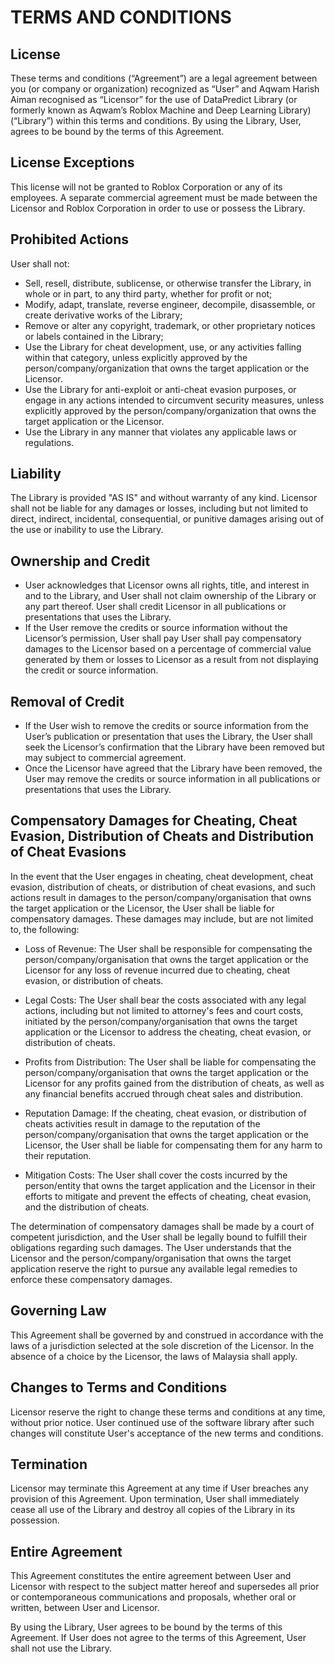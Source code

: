 # TERMS AND CONDITIONS

## License
These terms and conditions (“Agreement”) are a legal agreement between you (or company or organization) recognized as “User” and Aqwam Harish Aiman recognised as “Licensor” for the use of DataPredict Library (or formerly known as Aqwam’s Roblox Machine and Deep Learning Library) (“Library”) within this terms and conditions. By using the Library, User,  agrees to be bound by the terms of this Agreement.

## License Exceptions

This license will not be granted to Roblox Corporation or any of its employees. A separate commercial agreement must be made between the Licensor and Roblox Corporation in order to use or possess the Library.

## Prohibited Actions
User shall not:
* Sell, resell, distribute, sublicense, or otherwise transfer the Library, in whole or in part, to any third party, whether for profit or not;
* Modify, adapt, translate, reverse engineer, decompile, disassemble, or create derivative works of the Library;
* Remove or alter any copyright, trademark, or other proprietary notices or labels contained in the Library;
* Use the Library for cheat development, use, or any activities falling within that category, unless explicitly approved by the person/company/organization that owns the target application or the Licensor.
* Use the Library for anti-exploit or anti-cheat evasion purposes, or engage in any actions intended to circumvent security measures, unless explicitly approved by the person/company/organization that owns the target application or the Licensor.
* Use the Library in any manner that violates any applicable laws or regulations.

## Liability
The Library is provided "AS IS" and without warranty of any kind. Licensor shall not be liable for any damages or losses, including but not limited to direct, indirect, incidental, consequential, or punitive damages arising out of the use or inability to use the Library.

## Ownership and Credit
* User acknowledges that Licensor owns all rights, title, and interest in and to the Library, and User shall not claim ownership of the Library or any part thereof. User shall credit Licensor in all publications or presentations that uses the Library.
* If the User remove the credits or source information without the Licensor’s permission, User shall pay User shall pay compensatory damages to the Licensor based on a percentage of commercial value generated by them or losses to Licensor as a result from not displaying the credit or source information.

## Removal of Credit
* If the User wish to remove the credits or source information from the User’s publication or presentation that uses the Library, the User shall seek the Licensor’s confirmation that the Library have been removed but may subject to commercial agreement.
* Once the Licensor have agreed that the Library have been removed, the User may remove the credits or source information in all publications or presentations that uses the Library.

## Compensatory Damages for Cheating, Cheat Evasion, Distribution of Cheats and Distribution of Cheat Evasions

In the event that the User engages in cheating, cheat development, cheat evasion, distribution of cheats, or distribution of cheat evasions, and such actions result in damages to the person/company/organisation that owns the target application or the Licensor, the User shall be liable for compensatory damages. These damages may include, but are not limited to, the following:

* Loss of Revenue: The User shall be responsible for compensating the person/company/organisation that owns the target application or the Licensor for any loss of revenue incurred due to cheating, cheat evasion, or distribution of cheats.

* Legal Costs: The User shall bear the costs associated with any legal actions, including but not limited to attorney's fees and court costs, initiated by the person/company/organisation that owns the target application or the Licensor to address the cheating, cheat evasion, or distribution of cheats.

* Profits from Distribution: The User shall be liable for compensating the person/company/organisation that owns the target application or the Licensor for any profits gained from the distribution of cheats, as well as any financial benefits accrued through cheat sales and distribution.

* Reputation Damage: If the cheating, cheat evasion, or distribution of cheats activities result in damage to the reputation of the person/company/organisation that owns the target application or the Licensor, the User shall be liable for compensating them for any harm to their reputation.

* Mitigation Costs: The User shall cover the costs incurred by the person/entity that owns the target application and the Licensor in their efforts to mitigate and prevent the effects of cheating, cheat evasion, and the distribution of cheats.

The determination of compensatory damages shall be made by a court of competent jurisdiction, and the User shall be legally bound to fulfill their obligations regarding such damages. The User understands that the Licensor and the person/company/organisation that owns the target application reserve the right to pursue any available legal remedies to enforce these compensatory damages.

## Governing Law
This Agreement shall be governed by and construed in accordance with the laws of a jurisdiction selected at the sole discretion of the Licensor. In the absence of a choice by the Licensor, the laws of Malaysia shall apply.

## Changes to Terms and Conditions
Licensor reserve the right to change these terms and conditions at any time, without prior notice. User continued use of the software library after such changes will constitute User's acceptance of the new terms and conditions.

## Termination
Licensor may terminate this Agreement at any time if User breaches any provision of this Agreement. Upon termination, User shall immediately cease all use of the Library and destroy all copies of the Library in its possession.

## Entire Agreement
This Agreement constitutes the entire agreement between User and Licensor with respect to the subject matter hereof and supersedes all prior or contemporaneous communications and proposals, whether oral or written, between User and Licensor.

By using the Library, User agrees to be bound by the terms of this Agreement. If User does not agree to the terms of this Agreement, User shall not use the Library.
